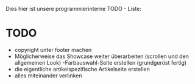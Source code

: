 Dies hier ist unsere programmierinterne TODO - Liste:

# TODO
- copyright unter footer machen
- Möglicherweise das Showcase weiter überarbeiten (scrollen und den allgemeinen Look)
-Farbauswahl-Seite erstellen (grundgerüst fertig)
- die eigentliche artikelspezifische Artikelseite erstellen
- alles miteinander verlinken

